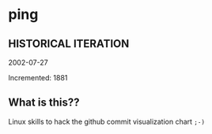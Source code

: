 # ping

## HISTORICAL ITERATION
2002-07-27

Incremented: 1881

## What is this?? 
Linux skills to hack the github commit visualization chart `;-)`

